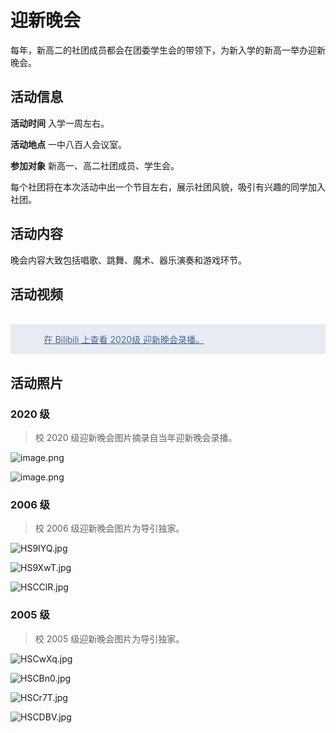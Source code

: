 # 迎新晚会

每年，新高二的社团成员都会在团委学生会的带领下，为新入学的新高一举办迎新晚会。

## 活动信息

**活动时间** 入学一周左右。

**活动地点** 一中八百人会议室。

**参加对象** 新高一、高二社团成员、学生会。

每个社团将在本次活动中出一个节目左右，展示社团风貌，吸引有兴趣的同学加入社团。

## 活动内容

晚会内容大致包括唱歌、跳舞、魔术、器乐演奏和游戏环节。

## 活动视频

<br />
<div class="video" style="
    background-color: #e7ecf3;
    padding: 1em 1.25em;
    border-radius: 2px;
    color: #486491;
    position: relative;
"><a href="https://www.bilibili.com/video/BV19f4y1q7id/" target="_blank" rel="noopener noreferrer" style="
   position: relative;
   color: #486491 !important;
   padding-left: 36px;
">在 Bilibili 上查看 2020级 迎新晚会录播。
</a></div>

## 活动照片

### 2020 级

> 校 2020 级迎新晚会图片摘录自当年迎新晚会录播。

![image.png](https://i.loli.net/2021/08/02/pcGyMIUQRAJ7HFe.png)

![image.png](https://i.loli.net/2021/08/02/FDJ2XSA8536Tido.png)

### 2006 级

> 校 2006 级迎新晚会图片为导引独家。

![HS9IYQ.jpg](https://s4.ax1x.com/2022/01/29/HS9IYQ.jpg)

![HS9XwT.jpg](https://s4.ax1x.com/2022/01/29/HS9XwT.jpg)

![HSCClR.jpg](https://s4.ax1x.com/2022/01/29/HSCClR.jpg)

### 2005 级

> 校 2005 级迎新晚会图片为导引独家。

![HSCwXq.jpg](https://s4.ax1x.com/2022/01/29/HSCwXq.jpg)

![HSCBn0.jpg](https://s4.ax1x.com/2022/01/29/HSCBn0.jpg)

![HSCr7T.jpg](https://s4.ax1x.com/2022/01/29/HSCr7T.jpg)

![HSCDBV.jpg](https://s4.ax1x.com/2022/01/29/HSCDBV.jpg)
